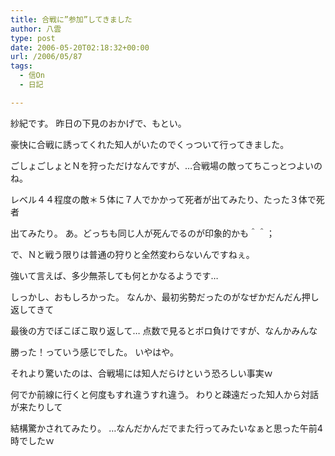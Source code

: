 ```yaml
---
title: 合戦に”参加”してきました
author: 八雲
type: post
date: 2006-05-20T02:18:32+00:00
url: /2006/05/87
tags:
  - 信On
  - 日記

---
```

紗紀です。 昨日の下見のおかげで、もとい。
  
豪快に合戦に誘ってくれた知人がいたのでくっついて行ってきました。

ごしょごしょとＮを狩っただけなんですが、…合戦場の敵ってちこっとつよいのね。
  
レベル４４程度の敵＊５体に７人でかかって死者が出てみたり、たった３体で死者
  
出てみたり。 あ。どっちも同じ人が死んでるのが印象的かも＾＾；
  
で、Ｎと戦う限りは普通の狩りと全然変わらないんですねぇ。
  
強いて言えば、多少無茶しても何とかなるようです…

しっかし、おもしろかった。 なんか、最初劣勢だったのがなぜかだんだん押し返してきて
  
最後の方でぼこぼこ取り返して… 点数で見るとボロ負けですが、なんかみんな
  
勝った！っていう感じでした。 いやはや。

それより驚いたのは、合戦場には知人だらけという恐ろしい事実ｗ
  
何でか前線に行くと何度もすれ違うすれ違う。 わりと疎遠だった知人から対話が来たりして
  
結構驚かされてみたり。 …なんだかんだでまた行ってみたいなぁと思った午前4時でしたｗ

